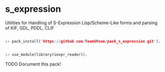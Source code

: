 # s_expression
Utilities for Handling of S-Expression Lisp/Scheme-Like forms and parsing of KIF, GDL, PDDL, CLIF

```prolog

:- pack_install('https://github.com/TeamSPoon/pack_s_expression.git').


:- use_module(library(sexpr_reader)).

```

TODO Document this pack!

